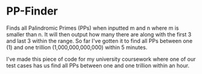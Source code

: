 # PP-Finder
Finds all Palindromic Primes (PPs) when inputted m and n where m is smaller than n. It will then output how many there are along with the first 3 and last 3 within the range.
So far I've gotten it to find all PPs between one (1) and one trillion (1,000,000,000,000) within 5 minutes.

I've made this piece of code for my university coursework where one of our test cases has us find all PPs between one and one trillion within an hour.
